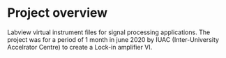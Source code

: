 # Project overview
Labview virtual instrument files for signal processing applications. The project was for a period of 1 month in june 2020 by IUAC (Inter-University Accelrator Centre)
to create a Lock-in amplifier VI.
